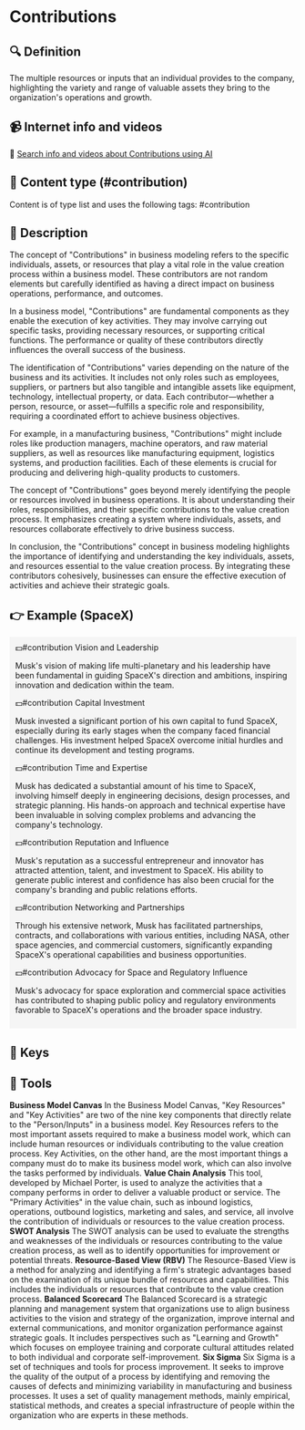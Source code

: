 
# Contributions


## 🔍 Definition
The multiple resources or inputs that an individual provides to the company, highlighting the variety and range of valuable assets they bring to the organization's operations and growth.


## 📹 Internet info and videos
🤖 [Search info and videos about Contributions using AI](https://www.perplexity.ai/search?q=videos+about+Contributions:+
)

## 📰 Content type (#contribution)
Content is of type list and uses the following tags: #contribution


## 📖 Description
The concept of "Contributions" in business modeling refers to the specific individuals, assets, or resources that play a vital role in the value creation process within a business model. These contributors are not random elements but carefully identified as having a direct impact on business operations, performance, and outcomes.

In a business model, "Contributions" are fundamental components as they enable the execution of key activities. They may involve carrying out specific tasks, providing necessary resources, or supporting critical functions. The performance or quality of these contributors directly influences the overall success of the business.

The identification of "Contributions" varies depending on the nature of the business and its activities. It includes not only roles such as employees, suppliers, or partners but also tangible and intangible assets like equipment, technology, intellectual property, or data. Each contributor—whether a person, resource, or asset—fulfills a specific role and responsibility, requiring a coordinated effort to achieve business objectives.

For example, in a manufacturing business, "Contributions" might include roles like production managers, machine operators, and raw material suppliers, as well as resources like manufacturing equipment, logistics systems, and production facilities. Each of these elements is crucial for producing and delivering high-quality products to customers.

The concept of "Contributions" goes beyond merely identifying the people or resources involved in business operations. It is about understanding their roles, responsibilities, and their specific contributions to the value creation process. It emphasizes creating a system where individuals, assets, and resources collaborate effectively to drive business success.

In conclusion, the "Contributions" concept in business modeling highlights the importance of identifying and understanding the key individuals, assets, and resources essential to the value creation process. By integrating these contributors cohesively, businesses can ensure the effective execution of activities and achieve their strategic goals.

## 👉 Example (SpaceX)

<div style="background-color: #f5f5f5; padding: 10px;">💵#contribution Vision and Leadership

Musk's vision of making life multi-planetary and his leadership have been fundamental in guiding SpaceX's direction and ambitions, inspiring innovation and dedication within the team.

💵#contribution Capital Investment

Musk invested a significant portion of his own capital to fund SpaceX, especially during its early stages when the company faced financial challenges. His investment helped SpaceX overcome initial hurdles and continue its development and testing programs.

💵#contribution Time and Expertise

Musk has dedicated a substantial amount of his time to SpaceX, involving himself deeply in engineering decisions, design processes, and strategic planning. His hands-on approach and technical expertise have been invaluable in solving complex problems and advancing the company's technology.

💵#contribution Reputation and Influence

Musk's reputation as a successful entrepreneur and innovator has attracted attention, talent, and investment to SpaceX. His ability to generate public interest and confidence has also been crucial for the company's branding and public relations efforts.

💵#contribution Networking and Partnerships

Through his extensive network, Musk has facilitated partnerships, contracts, and collaborations with various entities, including NASA, other space agencies, and commercial customers, significantly expanding SpaceX's operational capabilities and business opportunities.

💵#contribution Advocacy for Space and Regulatory Influence

Musk's advocacy for space exploration and commercial space activities has contributed to shaping public policy and regulatory environments favorable to SpaceX's operations and the broader space industry.

</div>

## 🔑 Keys



## 🧰 Tools
**Business Model Canvas**
In the Business Model Canvas, "Key Resources" and "Key Activities" are two of the nine key components that directly relate to the "Person/Inputs" in a business model. Key Resources refers to the most important assets required to make a business model work, which can include human resources or individuals contributing to the value creation process. Key Activities, on the other hand, are the most important things a company must do to make its business model work, which can also involve the tasks performed by individuals.
**Value Chain Analysis**
This tool, developed by Michael Porter, is used to analyze the activities that a company performs in order to deliver a valuable product or service. The "Primary Activities" in the value chain, such as inbound logistics, operations, outbound logistics, marketing and sales, and service, all involve the contribution of individuals or resources to the value creation process.
**SWOT Analysis**
The SWOT analysis can be used to evaluate the strengths and weaknesses of the individuals or resources contributing to the value creation process, as well as to identify opportunities for improvement or potential threats.
**Resource-Based View (RBV)**
The Resource-Based View is a method for analyzing and identifying a firm's strategic advantages based on the examination of its unique bundle of resources and capabilities. This includes the individuals or resources that contribute to the value creation process.
**Balanced Scorecard**
The Balanced Scorecard is a strategic planning and management system that organizations use to align business activities to the vision and strategy of the organization, improve internal and external communications, and monitor organization performance against strategic goals. It includes perspectives such as "Learning and Growth" which focuses on employee training and corporate cultural attitudes related to both individual and corporate self-improvement.
**Six Sigma**
Six Sigma is a set of techniques and tools for process improvement. It seeks to improve the quality of the output of a process by identifying and removing the causes of defects and minimizing variability in manufacturing and business processes. It uses a set of quality management methods, mainly empirical, statistical methods, and creates a special infrastructure of people within the organization who are experts in these methods.
